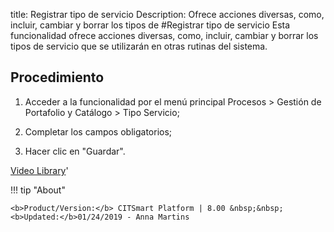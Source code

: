 title:  Registrar tipo de servicio
Description: Ofrece acciones diversas, como, incluir, cambiar y borrar los tipos de
#Registrar tipo de servicio
Esta funcionalidad ofrece acciones diversas, como, incluir, cambiar y borrar los tipos de servicio que se utilizarán en otras rutinas del sistema.

Procedimiento
-------------

1.  Acceder a la funcionalidad por el menú principal Procesos \> Gestión de
    Portafolio y Catálogo \> Tipo Servicio;

2.  Completar los campos obligatorios;

3.  Hacer clic en "Guardar".

<i class='fa fa-youtube-play  fa-2x' style='color:#97ce17;vertical-align: middle;'> </i> [Video Library](https://www.youtube.com/playlist?list=PLB5qK2uzf2ROUXdrTeH-_n6tXmG4oPtoz)'

!!! tip "About"

    <b>Product/Version:</b> CITSmart Platform | 8.00 &nbsp;&nbsp;
    <b>Updated:</b>01/24/2019 - Anna Martins
